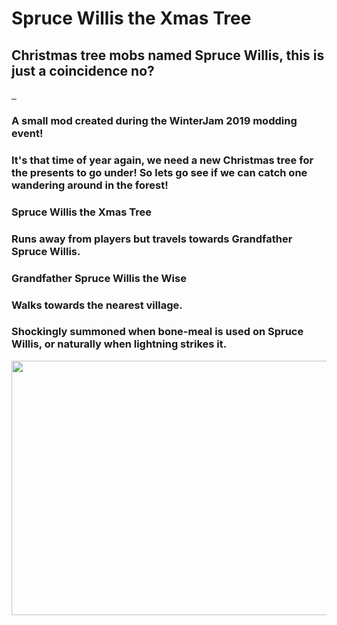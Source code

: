 <h1>Spruce Willis the Xmas Tree</h1>
<h2>Christmas tree mobs named Spruce Willis, this is just a coincidence no?</h2>

<a href="https://discord.tophatcat.dev">
    <img src="https://img.shields.io/badge/Discord-CattusMods-brightgreen.svg?style=flat&logo=Discord" alt=""/>
</a>

<a href="https://tophatcat.dev/">
    <img src="https://img.shields.io/badge/Website-tophatcat.dev-brightgreen.svg?style=flat" alt=""/>
</a>

<a href="https://github.com/tophatcats-mods/spruce-willis-the-xmas-tree/commits/dev">
    <img src="https://img.shields.io/github/last-commit/tophatcats-mods/spruce-willis-the-xmas-tree.svg" alt="">
</a>

<h3>
A small mod created during the WinterJam 2019 modding event!
</h3>

<h3>It's that time of year again, we need a new Christmas tree for the presents to go under! So lets go see if we can catch one wandering around in the forest!</h3>
<h3>Spruce Willis the Xmas Tree</h3>
<h3>Runs away from players but travels towards Grandfather Spruce Willis.</h3>
<h3>Grandfather Spruce Willis the Wise</h3>
<h3>Walks towards the nearest village.</h3>
<h3>Shockingly summoned when bone-meal is used on Spruce Willis, or naturally when lightning strikes it.</h3>

<img src="https://media.forgecdn.net/attachments/489/484/spruce_willis.png" width="761" height="407"  alt=""/>
